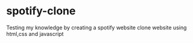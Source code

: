 # spotify-clone
Testing my knowledge by creating a spotify website clone website using html,css and javascript
